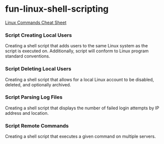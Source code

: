 # fun-linux-shell-scripting

[Linux Commands Cheat Sheet](https://www.linuxtrainingacademy.com/linux-commands-cheat-sheet/)

### Script Creating Local Users
Creating a shell script that adds users to the same Linux system as the script is executed on. Additionally, script will conform to Linux program standard conventions.

### Script Deleting Local Users
Creating a shell script that allows for a local Linux account to be disabled, deleted, and optionally archived.

### Script Parsing Log Files
Creating a shell script that displays the number of failed login attempts by IP address and location.

### Script Remote Commands
Creating a shell script that executes a given command on multiple servers.
